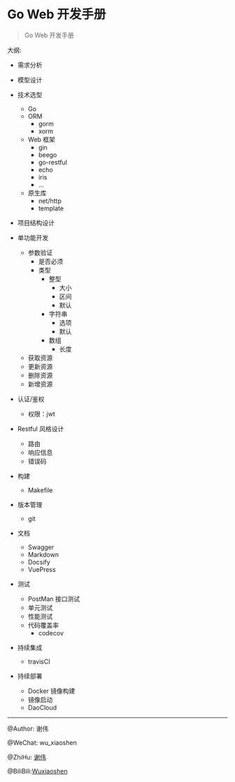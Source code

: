 # Go Web 开发手册

> Go Web 开发手册

大纲:


- 需求分析
- 模型设计
- 技术选型
	- Go
	- ORM
		- gorm
		- xorm
	- Web 框架
		- gin
		- beego
		- go-restful
		- echo
		- iris
		- ...
	- 原生库
	    - net/http
	    - template

- 项目结构设计
- 单功能开发
	- 参数验证
	    - 是否必须
	    - 类型
	        - 整型
	            - 大小
	            - 区间
	            - 默认
	        - 字符串
	            - 选项
	            - 默认
	        - 数组
	            - 长度
	- 获取资源
	- 更新资源
	- 删除资源
	- 新增资源

- 认证/鉴权
	- 权限：jwt

- Restful 风格设计
	- 路由
	- 响应信息
	- 错误码
- 构建
    - Makefile
- 版本管理
    - git
- 文档
	- Swagger
	- Markdown
	- Docsify
	- VuePress
- 测试
	- PostMan 接口测试
	- 单元测试
	- 性能测试
	- 代码覆盖率
	    - codecov
- 持续集成
	- travisCI

- 持续部署
	- Docker 镜像构建
	- 镜像启动
	- DaoCloud


---

@Author: 谢伟

@WeChat: wu_xiaoshen

@ZhiHu: [谢伟](https://www.zhihu.com/people/wu-xiao-shen-16/activities)

@BiliBili:[Wuxiaoshen](https://space.bilibili.com/10056291)
